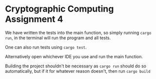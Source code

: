 # Cryptographic Computing Assignment 4
We have written the tests into the main function, so simply running ```cargo run```, in the terminal will run the program and all tests.

One can also run tests using ```cargo test```.

Alternatively open whichever IDE you use and run the main function.

Building the project shouldn't be necessary as ```cargo run``` should do so automatically, but if it for whatever reason doesn't, then run ```cargo build```
